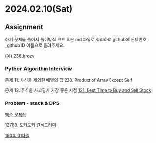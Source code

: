 # 2024.02.10(Sat)

## Assignment

하기 문제들 풀어서 풀이방식 코드 혹은 md 파일로 정리하여 github에 문제번호_github ID 이름으로 올려주세요.

(예) 238_krozv

### Python Algorithm Interview

문제 11. 자신을 제외한 배열의 곱 [238. Product of Array Except Self](https://leetcode.com/problems/product-of-array-except-self/)

문제 12. 주식을 사고팔기 가장 좋은 시점 [121. Best Time to Buy and Sell Stock](https://leetcode.com/problems/best-time-to-buy-and-sell-stock/)

### Problem - stack & DPS

[백준 문제집](https://www.acmicpc.net/group/workbook/view/19984/66422)

[12789. 도키도키 간식드리미](https://www.acmicpc.net/problem/12789)

[1904. 01타일](https://www.acmicpc.net/problem/1904)